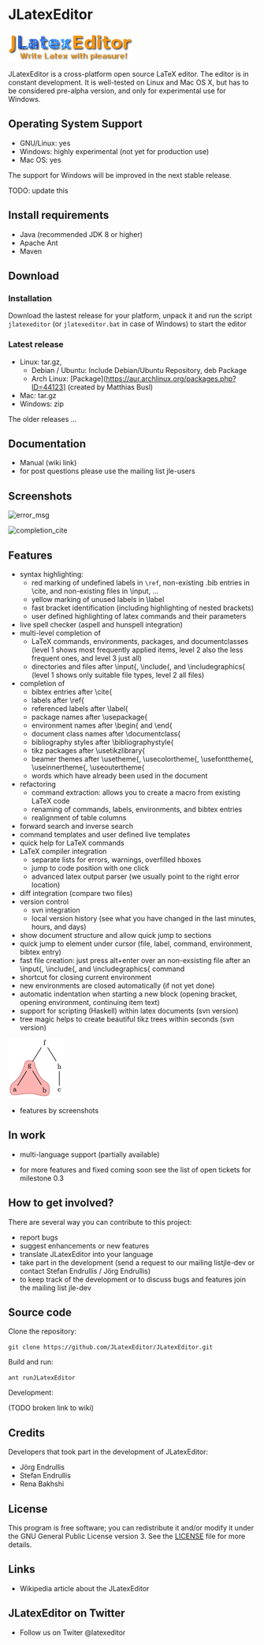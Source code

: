 # JLatexEditor

![Logo](/assets/img/logo.png)


JLatexEditor is a cross-platform open source LaTeX editor. The editor is in constant development. It is well-tested on Linux and Mac OS X, but has to be considered pre-alpha version, and only for experimental use for Windows.

## Operating System Support

* GNU/Linux: yes
* Windows: highly experimental (not yet for production use)
* Mac OS: yes 

The support for Windows will be improved in the next stable release.

TODO: update this

## Install requirements

* Java (recommended JDK 8 or higher)
* Apache Ant
* Maven 

## Download

### Installation 
Download the lastest release for your platform, unpack it and run the script `jlatexeditor` (or `jlatexeditor.bat` in case of Windows) to start the editor

### Latest release
+ Linux: ​tar.gz,
    - Debian / Ubuntu: Include Debian/Ubuntu Repository, ​deb Package
    - Arch Linux: [Package](https://aur.archlinux.org/packages.php?ID=44123] (created by Matthias Busl) 
+ Mac: ​tar.gz
+ Windows: ​zip 

The ​older releases ...
 

## Documentation

* Manual (wiki link)
* for post questions please use the mailing list ​jle-users 

## Screenshots

![error_msg](/assets/screenshots/screenshot_0.2.10_showing_latex_error_mini.png)

![completion_cite](/assets/screenshots/screenshot_0.1.28_cite_completion_minor_restricted_mini.png)

## Features

* syntax highlighting:
    + red marking of undefined labels in `\ref`, non-existing .bib entries in \cite, and non-existing files in \input, ...
    + yellow marking of unused labels in \label
    + fast bracket identification (including highlighting of nested brackets)
    + user defined highlighting of latex commands and their parameters 
* live spell checker (aspell and hunspell integration)
* multi-level completion of
    + LaTeX commands, environments, packages, and documentclasses (level 1 shows most frequently applied items, level 2 also the less frequent ones, and level 3 just all)
    + directories and files after \input{, \include{, and \includegraphics{ (level 1 shows only suitable file types, level 2 all files) 
* completion of
    + bibtex entries after \cite{
    + labels after \ref{
    + referenced labels after \label{
    + package names after \usepackage{
    + environment names after \begin{ and \end{
    + document class names after \documentclass{
    + bibliography styles after \bibliographystyle{
    + tikz packages after \usetikzlibrary{
    + beamer themes after \usetheme{, \usecolortheme{, \usefonttheme{, \useinnertheme{, \useoutertheme{
    + words which have already been used in the document 
* refactoring
    + command extraction: allows you to create a macro from existing LaTeX code
    + renaming of commands, labels, environments, and bibtex entries
    + realignment of table columns 
* forward search and inverse search
* command templates and user defined live templates
* quick help for LaTeX commands
* LaTeX compiler integration
    + separate lists for errors, warnings, overfilled hboxes
    + jump to code position with one click
    + advanced latex output parser (we usually point to the right error location) 
* diff integration (compare two files)
* version control
    + svn integration
    + local version history (see what you have changed in the last minutes, hours, and days) 
* show document structure and allow quick jump to sections
* quick jump to element under cursor (file, label, command, environment, bibtex entry)
* fast file creation: just press alt+enter over an non-exsisting file after an \input{, \include{, and \includegraphics{ command
* shortcut for closing current environment
* new environments are closed automatically (if not yet done)
* automatic indentation when starting a new block (opening bracket, opening environment, continuing item text)
* support for scripting (Haskell) within latex documents (svn version)
* tree magic helps to create beautiful tikz trees within seconds (svn version) 

![Tree feature](/assets/img/tree.png)

* features by screenshots 

## In work

* multi-language support (partially available) 

* for more features and fixed coming soon see the list of ​open tickets for milestone 0.3 

## How to get involved?

There are several way you can contribute to this project:

* report bugs
* suggest enhancements or new features
* translate JLatexEditor into your language
* take part in the development (send a request to our mailing list ​jle-dev or contact ​Stefan Endrullis / ​Jörg Endrullis)
* to keep track of the development or to discuss bugs and features join the mailing list ​jle-dev 

## Source code

Clone the repository:

`git clone https://github.com/JLatexEditor/JLatexEditor.git`

Build and run:

`ant runJLatexEditor`

Development:

(TODO broken link to wiki)

## Credits

Developers that took part in the development of JLatexEditor:

* ​Jörg Endrullis
* ​Stefan Endrullis
* ​Rena Bakhshi 

## License

This program is free software; you can redistribute it and/or modify it under the ​GNU General Public License version 3. See the [LICENSE](LICENSE) file for more details.

## Links

* ​Wikipedia article about the JLatexEditor 

## JLatexEditor on Twitter

* Follow us on ​Twiter @latexeditor 
